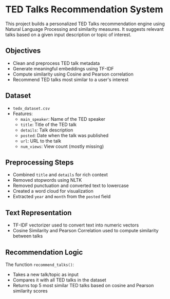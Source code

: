 #  TED Talks Recommendation System

This project builds a personalized TED Talks recommendation engine using Natural Language Processing and similarity measures. It suggests relevant talks based on a given input description or topic of interest.

##  Objectives

- Clean and preprocess TED talk metadata
- Generate meaningful embeddings using TF-IDF
- Compute similarity using Cosine and Pearson correlation
- Recommend TED talks most similar to a user's interest

##  Dataset

- `tedx_dataset.csv`
- Features:
  - `main_speaker`: Name of the TED speaker
  - `title`: Title of the TED talk
  - `details`: Talk description
  - `posted`: Date when the talk was published
  - `url`: URL to the talk
  - `num_views`: View count (mostly missing)

##  Preprocessing Steps

- Combined `title` and `details` for rich context
- Removed stopwords using NLTK
- Removed punctuation and converted text to lowercase
- Created a word cloud for visualization
- Extracted `year` and `month` from the `posted` field

##  Text Representation

- TF-IDF vectorizer used to convert text into numeric vectors
- Cosine Similarity and Pearson Correlation used to compute similarity between talks

##  Recommendation Logic

The function `recommend_talks()`:
- Takes a new talk/topic as input
- Compares it with all TED talks in the dataset
- Returns top 5 most similar TED talks based on cosine and Pearson similarity scores

